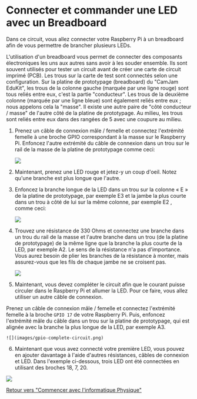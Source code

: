 # Connecter et commander une LED avec un Breadboard

Dans ce circuit, vous allez connecter votre Raspberry Pi à un breadboard afin de vous permettre de brancher plusieurs LEDs.

L'utilisation d'un breadboard vous permet de connecter des composants électroniques les uns aux autres sans avoir à les souder ensemble. Ils sont souvent utilisés pour tester un circuit avant de créer une carte de circuit imprimé (PCB). Les trous sur la carte de test sont connectés selon une configuration. Sur la platine de prototypage (breadboard) du "CamJam EduKit", les trous de la colonne gauche (marquée par une ligne rouge) sont tous reliés entre eux, c'est la partie "conducteur". Les trous de la deuxième colonne (marquée par une ligne bleue) sont également reliés entre eux ; nous appelons cela la "masse". Il existe une autre paire de "côté conducteur / masse" de l'autre côté de la platine de prototypage. Au milieu, les trous sont reliés entre eux dans des rangées de 5 avec une coupure au milieu.

1. Prenez un câble de connexion mâle / femelle et connectez l'extrémité femelle à une broche GPIO correspondant à la masse sur le Raspberry Pi. Enfoncez l'autre extrémité du câble de connexion dans un trou sur le rail de la masse de la platine de prototypage comme ceci:

    ![](images/gpio-connect-ground.png)

2. Maintenant, prenez une LED rouge et jetez-y un coup d'oeil. Notez qu'une branche est plus longue que l'autre.

3. Enfoncez la branche longue de la LED dans un trou sur la colonne « E » de la platine de prototypage, par exemple E3 et la jambe la plus courte dans un trou à côté de lui sur la même colonne, par exemple E2 , comme ceci:

    ![](images/gpio-connect-red-led.png)

4. Trouvez une résistance de 330 Ohms et connectez une branche dans un trou du rail de la masse et l'autre branche dans un trou (de la platine de prototypage) de la même ligne que la branche la plus courte de la LED, par exemple A2. Le sens de la résistance n'a pas d'importance. Vous aurez besoin de plier les branches de la résistance à monter, mais assurez-vous que les fils de chaque jambe ne se croisent pas.


    ![](images/gpio-connect-resistor.png)

5. Maintenant, vous devez compléter le circuit afin que le courant puisse circuler dans le Raspberry Pi et allumer la LED. Pour ce faire, vous allez utiliser un autre câble de connexion.

Prenez un câble de connexion mâle / femelle et connectez l'extrémité femelle à la broche `GPIO 17` de votre Raspberry Pi. Puis, enfoncez l'extrémité mâle du câble dans un trou sur la platine de prototypage, qui est alignée avec la branche la plus longue de la LED, par exemple A3.

    ![](images/gpio-complete-circuit.png)

6. Maintenant que vous avez connecté votre première LED, vous pouvez en ajouter davantage à l'aide d'autres résistances, câbles de connexion et LED. Dans l'exemple ci-dessous, trois LED ont été connectées en utilisant des broches 18, 7, 20.


  ![](images/gpio-complete-circuit2.png)

[Retour vers "Commencer avec l'informatique Physique"](worksheet.md)
